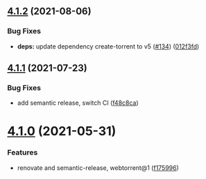 ## [4.1.2](https://github.com/webtorrent/webtorrent-hybrid/compare/v4.1.1...v4.1.2) (2021-08-06)


### Bug Fixes

* **deps:** update dependency create-torrent to v5 ([#134](https://github.com/webtorrent/webtorrent-hybrid/issues/134)) ([012f3fd](https://github.com/webtorrent/webtorrent-hybrid/commit/012f3fd702f6cfd70bb6cc29762412f78010daf7))

## [4.1.1](https://github.com/webtorrent/webtorrent-hybrid/compare/v4.1.0...v4.1.1) (2021-07-23)


### Bug Fixes

* add semantic release, switch CI ([f48c8ca](https://github.com/webtorrent/webtorrent-hybrid/commit/f48c8ca1ae4daa7ebdf5f86e2a59ba29ee3c05e6))

# [4.1.0](https://github.com/webtorrent/webtorrent-hybrid/compare/v4.0.3...v4.1.0) (2021-05-31)


### Features

* renovate and semantic-release, webtorrent@1 ([f175996](https://github.com/webtorrent/webtorrent-hybrid/commit/f175996e4528d57f4c762046291eaf19aee29965))
